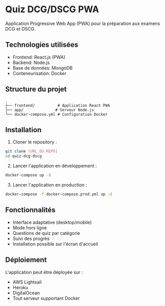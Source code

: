 # Quiz DCG/DSCG PWA

Application Progressive Web App (PWA) pour la préparation aux examens DCG et DSCG.

## Technologies utilisées

- Frontend: React.js (PWA)
- Backend: Node.js
- Base de données: MongoDB
- Conteneurisation: Docker

## Structure du projet

```
.
├── frontend/          # Application React PWA
├── app/              # Serveur Node.js
└── docker-compose.yml # Configuration Docker
```

## Installation

1. Cloner le repository :
```bash
git clone [URL_DU_REPO]
cd quiz-dcg-dscg
```

2. Lancer l'application en développement :
```bash
docker-compose up -d
```

3. Lancer l'application en production :
```bash
docker-compose -f docker-compose.prod.yml up -d
```

## Fonctionnalités

- Interface adaptative (desktop/mobile)
- Mode hors ligne
- Questions de quiz par catégorie
- Suivi des progrès
- Installation possible sur l'écran d'accueil

## Déploiement

L'application peut être déployée sur :
- AWS Lightsail
- Heroku
- DigitalOcean
- Tout serveur supportant Docker 